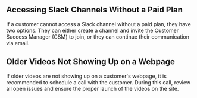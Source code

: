 ## Accessing Slack Channels Without a Paid Plan

If a customer cannot access a Slack channel without a paid plan, they have two options. They can either create a channel and invite the Customer Success Manager (CSM) to join, or they can continue their communication via email.

## Older Videos Not Showing Up on a Webpage

If older videos are not showing up on a customer's webpage, it is recommended to schedule a call with the customer. During this call, review all open issues and ensure the proper launch of the videos on the site.